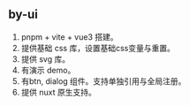 ## by-ui
1. pnpm + vite + vue3 搭建。
2. 提供基础 css 库，设置基础css变量与重置。
3. 提供 svg 库。
4. 有演示 demo。
5. 有btn, dialog 组件。支持单独引用与全局注册。
6. 提供 nuxt 原生支持。
